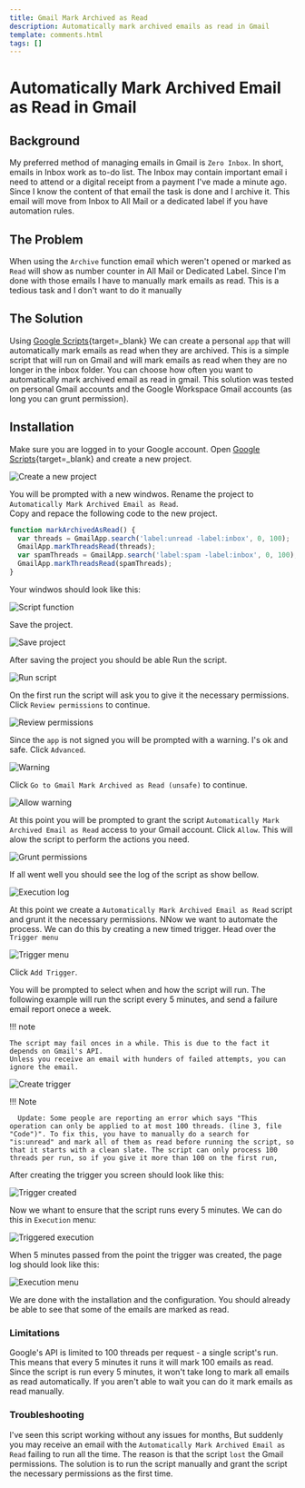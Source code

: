 ```yaml
---
title: Gmail Mark Archived as Read
description: Automatically mark archived emails as read in Gmail
template: comments.html
tags: []
---
```


# Automatically Mark Archived Email as Read in Gmail

## Background

My preferred method of managing emails in Gmail is `Zero Inbox`. In short, emails in Inbox work as to-do list. The Inbox may contain important email i need to attend or a digital receipt from a payment I've made a minute ago. Since I know the content of that email the task is done and I archive it. This email will move from Inbox to All Mail or a dedicated label if you have automation rules.

## The Problem

When using the `Archive` function email which weren't opened or marked as `Read` will show as number counter in All Mail or Dedicated Label. Since I'm done with those emails I have to manually mark emails as read. This is a tedious task and I don't want to do it manually

## The Solution

Using [Google Scripts][google-scripts-url]{target=\_blank} We can create a personal `app` that will automatically mark emails as read when they are archived. This is a simple script that will run on Gmail and will mark emails as read when they are no longer in the inbox folder. You can choose how often you want to automatically mark archived email as read in gmail. This solution was tested on personal Gmail accounts and the Google Workspace Gmail accounts (as long you can grunt permission).

## Installation

Make sure you are logged in to your Google account.
Open [Google Scripts][google-scripts-url]{target=\_blank} and create a new project.

![Create a new project][new-project-img]

You will be prompted with a new windwos. Rename the project to `Automatically Mark Archived Email as Read`.  
Copy and repace the following code to the new project.

```javascript
function markArchivedAsRead() {
  var threads = GmailApp.search('label:unread -label:inbox', 0, 100);
  GmailApp.markThreadsRead(threads);
  var spamThreads = GmailApp.search('label:spam -label:inbox', 0, 100);
  GmailApp.markThreadsRead(spamThreads);
}
```

Your windwos should look like this:

![Script function][script-function-img]

Save the project.

![Save project][save-project-img]

After saving the project you should be able Run the script.

![Run script][run-script-img]

On the first run the script will ask you to give it the necessary permissions. Click `Review permissions` to continue.

![Review permissions][review-permissions-img]

Since the `app` is not signed you will be prompted with a warning. I's ok and safe. Click `Advanced`.

![Warning][warning-img]

Click `Go to Gmail Mark Archived as Read (unsafe)` to continue.

![Allow warning][allow-warning-img]

At this point you will be prompted to grant the script `Automatically Mark Archived Email as Read` access to your Gmail account. Click `Allow`. This will alow the script to perform the actions you need.

![Grunt permissions][grunt-permissionsimage]

If all went well you should see the log of the script as show bellow.

![Execution log][execution-log-img]

At this point we create a `Automatically Mark Archived Email as Read` script and grunt it the necessary permissions. NNow we want to automate the process. We can do this by creating a new timed trigger. Head over the `Trigger menu`

![Trigger menu][trigger-menu-img]

Click `Add Trigger`.

You will be prompted to select when and how the script will run. The following example will run the script every 5 minutes, and send a failure email report onece a week.

!!! note

    The script may fail onces in a while. This is due to the fact it depends on Gmail's API.
    Unless you receive an email with hunders of failed attempts, you can ignore the email.

![Create trigger][create-trigger-img]

!!! Note

      Update: Some people are reporting an error which says "This operation can only be applied to at most 100 threads. (line 3, file "Code")". To fix this, you have to manually do a search for "is:unread" and mark all of them as read before running the script, so that it starts with a clean slate. The script can only process 100 threads per run, so if you give it more than 100 on the first run,

After creating the trigger you screen should look like this:

![Trigger created][trigger-created-img]

Now we whant to ensure that the script runs every 5 minutes. We can do this in `Execution` menu:

![Triggered execution][triggered-execution-img]

When 5 minutes passed from the point the trigger was created, the page log should look like this:

![Execution menu][execution-menu-img]

We are done with the installation and the configuration. You should already be able to see that some of the emails are marked as read.

### Limitations

Google's API is limited to 100 threads per request - a single script's run. This means that every 5 minutes it runs it will mark 100 emails as read. Since the script is run every 5 minutes, it won't take long to mark all emails as read automatically. If you aren't able to wait you can do it mark emails as read manually.

### Troubleshooting

I've seen this script working without any issues for months, But suddenly you may receive an email with the `Automatically Mark Archived Email as Read` failing to run all the time. The reason is that the script `lost` the Gmail permissions. The solution is to run the script manually and grant the script the necessary permissions as the first time.

<!-- appendices -->

[google-scripts-url]: https://script.google.com 'google scripts'
[new-project-img]: /assets/images/52b4fd94-af55-11ec-b32c-2777b3838de6.jpg 'Create a new project'
[script-function-img]: /assets/images/82fa55bc-af5a-11ec-8aeb-377e793bc479.jpg 'Script function'
[save-project-img]: /assets/images/85ff00dc-af5a-11ec-8c04-bbd02025abfa.jpg 'Save project'
[run-script-img]: /assets/images/0a0eab1c-af69-11ec-98a4-730471f7a7a3.jpg 'Run script'
[review-permissions-img]: /assets/images/5fe8f75e-af55-11ec-8868-8fc6aa65516e.jpg 'Review permissions'
[warning-img]: /assets/images/25e25254-af59-11ec-a2d8-d34524b71112.jpg 'Warning'
[allow-warning-img]: /assets/images/965ef3ea-af5c-11ec-8f5b-cff63ef5ad54.jpg 'Allow warning'
[grunt-permissionsimage]: /assets/images/2cc5a724-af59-11ec-871c-d7053f648ffc.jpg 'Grunt permissions'
[execution-log-img]: /assets/images/3015a794-af59-11ec-b015-930e45647512.jpg 'Execution log'
[trigger-menu-img]: /assets/images/4d3df9bc-af5d-11ec-a87a-2316e20585af.jpg 'Trigger menu'
[create-trigger-img]: /assets/images/793597ee-af5a-11ec-8e8f-23fffdd67629.jpg 'Create trigger'
[trigger-created-img]: /assets/images/7cd52216-af5a-11ec-8172-b73480c720dc.jpg 'Trigger created'
[execution-menu-img]: /assets/images/8019b806-af5a-11ec-bad5-9f430cbe840e.jpg 'Execution menu'
[triggered-execution-img]: /assets/images/dc44cc8a-af5d-11ec-87bc-b3119d6d09c5.jpg 'Triggered execution'

<!-- overide cutom css for centerd images -->

<!-- end appendices -->
